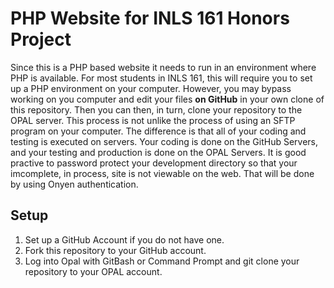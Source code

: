 # PHP Website for INLS 161 Honors Project

Since this is a PHP based website it needs to run in an environment where PHP is available. For most students in INLS 161, this will require you to set up a PHP environment on your computer. However, you may bypass working on you computer and edit your files **on GitHub** in your own clone of this repository. Then you can then, in turn, clone your repository to the OPAL server. This process is not unlike the process of using an SFTP program on your computer. The difference is that all of your coding and testing is executed on servers. Your coding is done on the GitHub Servers, and your testing and production is done on the OPAL Servers. It is good practive to password protect your development directory so that your imcomplete, in process, site is not viewable on the web. That will be done by using Onyen authentication.

## Setup

1. Set up a GitHub Account if you do not have one.
2. Fork this repository to your GitHub account.
3. Log into Opal with GitBash or Command Prompt and git clone your repository to your OPAL account.

